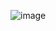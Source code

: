 ![image](https://github.com/Geoscience-Research-Group-PWr/ParserBilansuGeologicznego/assets/91293626/2831f8cc-1603-4048-9062-c3bef22a893a)
